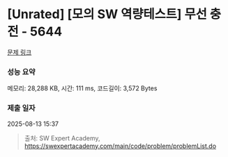# [Unrated] [모의 SW 역량테스트] 무선 충전 - 5644 

[문제 링크](https://swexpertacademy.com/main/code/problem/problemDetail.do?contestProbId=AWXRDL1aeugDFAUo) 

### 성능 요약

메모리: 28,288 KB, 시간: 111 ms, 코드길이: 3,572 Bytes

### 제출 일자

2025-08-13 15:37



> 출처: SW Expert Academy, https://swexpertacademy.com/main/code/problem/problemList.do